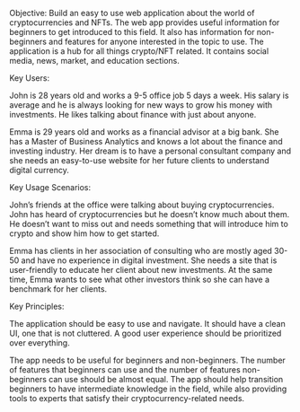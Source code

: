 Objective: Build an easy to use web application about the world of cryptocurrencies and NFTs. The web app provides useful information for beginners to get introduced to this field. It also has information for non-beginners and features for anyone interested in the topic to use. The application is a hub for all things crypto/NFT related. It contains social media, news, market, and education sections.

Key Users:

John is 28 years old and works a 9-5 office job 5 days a week. His salary is average and he is always looking for new ways to grow his money with investments. He likes talking about finance with just about anyone.

Emma is 29 years old and works as a financial advisor at a big bank. She has a Master of Business Analytics and knows a lot about the finance and investing industry. Her dream is to have a personal consultant company and she needs an easy-to-use website for her future clients to understand digital currency. 

Key Usage Scenarios: 

John’s friends at the office were talking about buying cryptocurrencies. John has heard of cryptocurrencies but he doesn’t know much about them. He doesn’t want to miss out and needs something that will introduce him to crypto and show him how to get started.

Emma has clients in her association of consulting who are mostly aged 30-50 and have no experience in digital investment. She needs a site that is user-friendly to educate her client about new investments. At the same time, Emma wants to see what other investors think so she can have a benchmark for her clients. 

Key Principles: 

The application should be easy to use and navigate. It should have a clean UI, one that is not cluttered. A good user experience should be prioritized over everything.

The app needs to be useful for beginners and non-beginners. The number of features that beginners can use and the number of features non-beginners can use should be almost equal. The app should help transition beginners to have intermediate knowledge in the field, while also providing tools to experts that satisfy their cryptocurrency-related needs.
